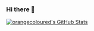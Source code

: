 ### Hi there 👋
[![orangecoloured's GitHub Stats](https://stats-dev.quine.sh/orangecoloured/github)](http://localhost:3000)
